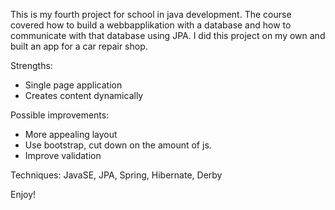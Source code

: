 This is my fourth project for school in java development.
The course covered how to build a webbapplikation with a database and how to communicate with that database using JPA.
I did this project on my own and built an app for a car repair shop.

Strengths:
- Single page application
- Creates content dynamically

Possible improvements:
- More appealing layout
- Use bootstrap, cut down on the amount of js.
- Improve validation

Techniques: JavaSE, JPA, Spring, Hibernate, Derby 

Enjoy!

